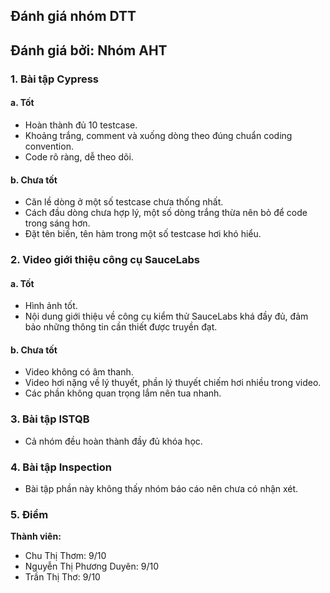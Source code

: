## Đánh giá nhóm DTT
## Đánh giá bởi: Nhóm AHT

### 1.	Bài tập Cypress

#### a. Tốt
- Hoàn thành đủ 10 testcase.
- Khoảng trắng, comment và xuống dòng theo đúng chuẩn coding convention.
- Code rõ ràng, dễ theo dõi.

#### b.	Chưa tốt
- Căn lề dòng ở một số testcase chưa thống nhất.  
- Cách đầu dòng chưa hợp lý, một số dòng trắng thừa nên bỏ để code trong sáng hơn.  
- Đặt tên biến, tên hàm trong một số testcase hơi khó hiểu.  

### 2.	Video giới thiệu công cụ SauceLabs  
#### a. Tốt
- Hình ảnh tốt.
- Nội dung giới thiệu về công cụ kiểm thử SauceLabs khá đầy đủ, đảm bảo những thông tin cần thiết được truyền đạt.

#### b. Chưa tốt
- Video không có âm thanh.  
- Video hơi nặng về lý thuyết, phần lý thuyết chiếm hơi nhiều trong video.  
- Các phần không quan trọng lắm nên tua nhanh.

### 3. Bài tập ISTQB
- Cả nhóm đều hoàn thành đầy đủ khóa học.  

### 4. Bài tập Inspection  
- Bài tập phần này không thấy nhóm báo cáo nên chưa có nhận xét.  

### 5.	Điểm

**Thành viên:**

- Chu Thị Thơm: 9/10
- Nguyễn Thị Phương Duyên: 9/10
- Trần Thị Thơ: 9/10

